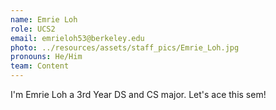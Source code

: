 ```yaml
---
name: Emrie Loh
role: UCS2
email: emrieloh53@berkeley.edu
photo: ../resources/assets/staff_pics/Emrie_Loh.jpg
pronouns: He/Him
team: Content
---
```

I'm Emrie Loh a 3rd Year DS and CS major. Let's ace this sem!
